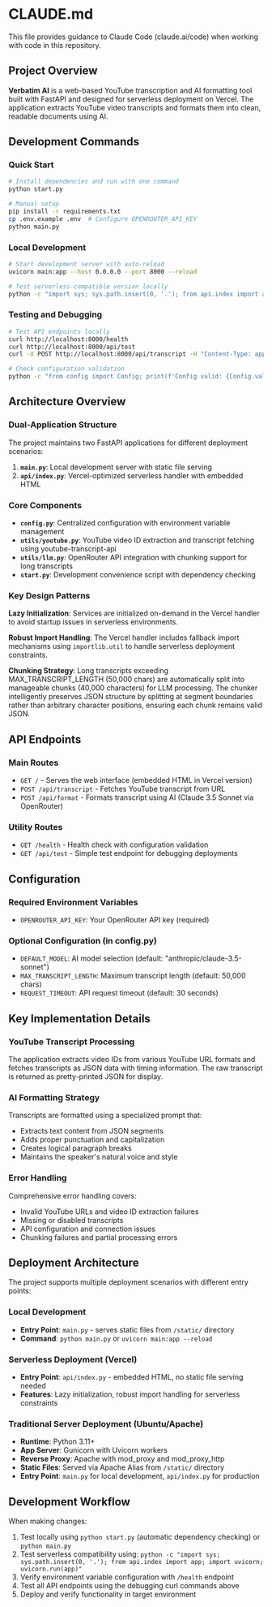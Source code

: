 # CLAUDE.md

This file provides guidance to Claude Code (claude.ai/code) when working with code in this repository.

## Project Overview

**Verbatim AI** is a web-based YouTube transcription and AI formatting tool built with FastAPI and designed for serverless deployment on Vercel. The application extracts YouTube video transcripts and formats them into clean, readable documents using AI.

## Development Commands

### Quick Start

```bash
# Install dependencies and run with one command
python start.py

# Manual setup
pip install -r requirements.txt
cp .env.example .env  # Configure OPENROUTER_API_KEY
python main.py
```

### Local Development

```bash
# Start development server with auto-reload
uvicorn main:app --host 0.0.0.0 --port 8000 --reload

# Test serverless-compatible version locally
python -c "import sys; sys.path.insert(0, '.'); from api.index import app; import uvicorn; uvicorn.run(app, host='0.0.0.0', port=8000)"
```

### Testing and Debugging

```bash
# Test API endpoints locally
curl http://localhost:8000/health
curl http://localhost:8000/api/test
curl -X POST http://localhost:8000/api/transcript -H "Content-Type: application/json" -d '{"youtube_url":"https://youtube.com/watch?v=VIDEO_ID"}'

# Check configuration validation
python -c "from config import Config; print(f'Config valid: {Config.validate_config()}')"
```

## Architecture Overview

### Dual-Application Structure

The project maintains two FastAPI applications for different deployment scenarios:

1. **`main.py`**: Local development server with static file serving
2. **`api/index.py`**: Vercel-optimized serverless handler with embedded HTML

### Core Components

- **`config.py`**: Centralized configuration with environment variable management
- **`utils/youtube.py`**: YouTube video ID extraction and transcript fetching using youtube-transcript-api
- **`utils/llm.py`**: OpenRouter API integration with chunking support for long transcripts
- **`start.py`**: Development convenience script with dependency checking

### Key Design Patterns

**Lazy Initialization**: Services are initialized on-demand in the Vercel handler to avoid startup issues in serverless environments.

**Robust Import Handling**: The Vercel handler includes fallback import mechanisms using `importlib.util` to handle serverless deployment constraints.

**Chunking Strategy**: Long transcripts exceeding MAX_TRANSCRIPT_LENGTH (50,000 chars) are automatically split into manageable chunks (40,000 characters) for LLM processing. The chunker intelligently preserves JSON structure by splitting at segment boundaries rather than arbitrary character positions, ensuring each chunk remains valid JSON.

## API Endpoints

### Main Routes

- `GET /` - Serves the web interface (embedded HTML in Vercel version)
- `POST /api/transcript` - Fetches YouTube transcript from URL
- `POST /api/format` - Formats transcript using AI (Claude 3.5 Sonnet via OpenRouter)

### Utility Routes

- `GET /health` - Health check with configuration validation
- `GET /api/test` - Simple test endpoint for debugging deployments

## Configuration

### Required Environment Variables

- `OPENROUTER_API_KEY`: Your OpenRouter API key (required)

### Optional Configuration (in config.py)

- `DEFAULT_MODEL`: AI model selection (default: "anthropic/claude-3.5-sonnet")
- `MAX_TRANSCRIPT_LENGTH`: Maximum transcript length (default: 50,000 chars)
- `REQUEST_TIMEOUT`: API request timeout (default: 30 seconds)

## Key Implementation Details

### YouTube Transcript Processing

The application extracts video IDs from various YouTube URL formats and fetches transcripts as JSON data with timing information. The raw transcript is returned as pretty-printed JSON for display.

### AI Formatting Strategy

Transcripts are formatted using a specialized prompt that:

- Extracts text content from JSON segments
- Adds proper punctuation and capitalization
- Creates logical paragraph breaks
- Maintains the speaker's natural voice and style

### Error Handling

Comprehensive error handling covers:

- Invalid YouTube URLs and video ID extraction failures
- Missing or disabled transcripts
- API configuration and connection issues
- Chunking failures and partial processing errors

## Deployment Architecture

The project supports multiple deployment scenarios with different entry points:

### Local Development

- **Entry Point**: `main.py` - serves static files from `/static/` directory
- **Command**: `python main.py` or `uvicorn main:app --reload`

### Serverless Deployment (Vercel)

- **Entry Point**: `api/index.py` - embedded HTML, no static file serving needed
- **Features**: Lazy initialization, robust import handling for serverless constraints

### Traditional Server Deployment (Ubuntu/Apache)

- **Runtime**: Python 3.11+
- **App Server**: Gunicorn with Uvicorn workers
- **Reverse Proxy**: Apache with mod_proxy and mod_proxy_http
- **Static Files**: Served via Apache Alias from `/static/` directory
- **Entry Point**: `main.py` for local development, `api/index.py` for production

## Development Workflow

When making changes:

1. Test locally using `python start.py` (automatic dependency checking) or `python main.py`
2. Test serverless compatibility using: `python -c "import sys; sys.path.insert(0, '.'); from api.index import app; import uvicorn; uvicorn.run(app)"`
3. Verify environment variable configuration with `/health` endpoint
4. Test all API endpoints using the debugging curl commands above
5. Deploy and verify functionality in target environment
